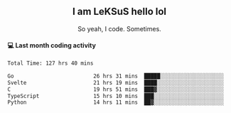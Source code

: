 <h2 align="center">I am LeKSuS hello lol</h2>
<p align="center">So yeah, I code. Sometimes.</p>

#### :computer: Last month coding activity
<!--START_SECTION:waka-->

```txt
Total Time: 127 hrs 40 mins

Go                         26 hrs 31 mins  █████░░░░░░░░░░░░░░░░░░░░   20.27 %
Svelte                     21 hrs 19 mins  ████░░░░░░░░░░░░░░░░░░░░░   16.29 %
C                          19 hrs 51 mins  ███▓░░░░░░░░░░░░░░░░░░░░░   15.18 %
TypeScript                 15 hrs 10 mins  ███░░░░░░░░░░░░░░░░░░░░░░   11.60 %
Python                     14 hrs 11 mins  ██▓░░░░░░░░░░░░░░░░░░░░░░   10.84 %
```

<!--END_SECTION:waka-->
